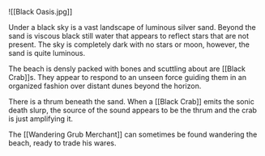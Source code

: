 ![[Black Oasis.jpg]]

Under a black sky is a vast landscape of luminous silver sand. Beyond the sand is viscous black still water that appears to reflect stars that are not present. The sky is completely dark with no stars or moon, however, the sand is quite luminous. 

The beach is densly packed with bones and scuttling about are [[Black Crab]]s. They appear to respond to an unseen force guiding them in an organized fashion over distant dunes beyond the horizon.

There is a thrum beneath the sand. When a [[Black Crab]] emits the sonic death slurp, the source of the sound appears to be the thrum and the crab is just amplifying it.

The [[Wandering Grub Merchant]] can sometimes be found wandering the beach, ready to trade his wares.

